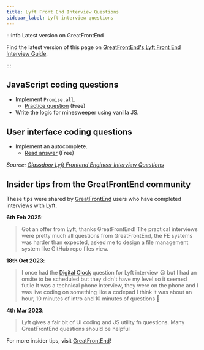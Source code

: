 ```yaml
---
title: Lyft Front End Interview Questions
sidebar_label: Lyft interview questions
---
```


:::info Latest version on GreatFrontEnd

Find the latest version of this page on [GreatFrontEnd's Lyft Front End Interview Guide](https://www.greatfrontend.com/interviews/company/lyft/questions-guides?utm_source=frontendinterviewhandbook&utm_medium=referral&gnrs=frontendinterviewhandbook).

:::

## JavaScript coding questions

- Implement `Promise.all`.
  - [Practice question](https://www.greatfrontend.com/questions/javascript/promise-all?utm_source=frontendinterviewhandbook&utm_medium=referral&gnrs=frontendinterviewhandbook) (Free)
- Write the logic for minesweeper using vanilla JS.

## User interface coding questions

- Implement an autocomplete.
  - [Read answer](https://www.greatfrontend.com/questions/system-design/autocomplete?utm_source=frontendinterviewhandbook&utm_medium=referral&gnrs=frontendinterviewhandbook) (Free)

_Source: [Glassdoor Lyft Frontend Engineer Interview Questions](https://www.glassdoor.sg/Interview/Lyft-Frontend-Engineer-Interview-Questions-EI_IE700614.0,4_KO5,22.htm)_

## Insider tips from the GreatFrontEnd community

These tips were shared by [GreatFrontEnd](https://www.greatfrontend.com/?utm_source=frontendinterviewhandbook&utm_medium=referral&gnrs=frontendinterviewhandbook) users who have completed interviews with Lyft.

**6th Feb 2025**:

> Got an offer from Lyft, thanks GreatFrontEnd! The practical interviews were pretty much all questions from GreatFrontEnd, the FE systems was harder than expected, asked me to design a file management system like GitHub repo files view.

**18th Oct 2023**:

> I once had the [Digital Clock](https://www.greatfrontend.com/questions/user-interface/digital-clock/?utm_source=frontendinterviewhandbook&utm_medium=referral&gnrs=frontendinterviewhandbook) question for Lyft interview 😦 but I had an onsite to be scheduled but they didn't have my level so it seemed futile
> It was a technical phone interview, they were on the phone and I was live coding on something like a codepad
> I think it was about an hour, 10 minutes of intro and 10 minutes of questions 🫠

**4th Mar 2023**:

> Lyft gives a fair bit of UI coding and JS utility fn questions. Many GreatFrontEnd questions should be helpful

For more insider tips, visit [GreatFrontEnd](https://www.greatfrontend.com/?utm_source=frontendinterviewhandbook&utm_medium=referral&gnrs=frontendinterviewhandbook)!
